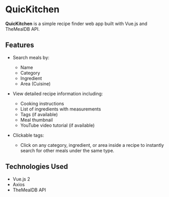 # QuicKitchen

**QuicKitchen** is a simple recipe finder web app built with Vue.js and TheMealDB API.

## Features

- Search meals by:
  - Name
  - Category
  - Ingredient
  - Area (Cuisine)

- View detailed recipe information including:
  - Cooking instructions
  - List of ingredients with measurements
  - Tags (if available)
  - Meal thumbnail
  - YouTube video tutorial (if available)

- Clickable tags:
  - Click on any category, ingredient, or area inside a recipe to instantly search for other meals under the same type.

## Technologies Used

- Vue.js 2
- Axios
- TheMealDB API

